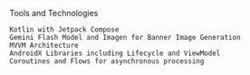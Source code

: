 Tools and Technologies

    Kotlin with Jetpack Compose
    Gemini Flash Model and Imagen for Banner Image Generation
    MVVM Architecture
    AndroidX Libraries including Lifecycle and ViewModel
    Coroutines and Flows for asynchronous processing
